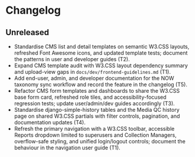 # Changelog

## Unreleased
- Standardise CMS list and detail templates on semantic W3.CSS layouts, refreshed Font Awesome icons, and updated template tests; document the patterns in user and developer guides (T2).
- Expand CMS template audit with W3.CSS layout dependency summary and upload-view gaps in `docs/dev/frontend-guidelines.md` (T1).
- Add end-user, admin, and developer documentation for the NOW taxonomy sync workflow and record the feature in the changelog (T5).
- Refactor CMS form templates and dashboards to share the W3.CSS base form card, refreshed role tiles, and accessibility-focused regression tests; update user/admin/dev guides accordingly (T3).
- Standardise django-simple-history tables and the Media QC history page on shared W3.CSS partials with filter controls, pagination, and documentation updates (T4).
- Refresh the primary navigation with a W3.CSS toolbar, accessible Reports dropdown limited to superusers and Collection Managers, overflow-safe styling, and unified login/logout controls; document the behaviour in the navigation user guide (T1).
